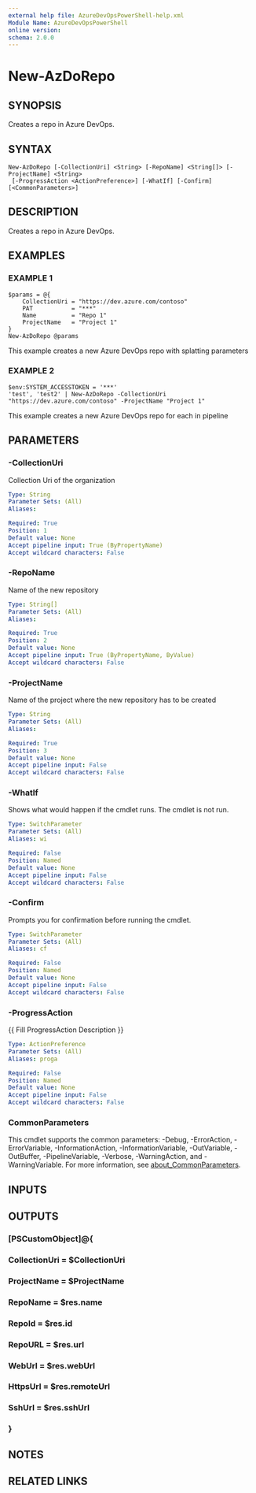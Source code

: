 ```yaml
---
external help file: AzureDevOpsPowerShell-help.xml
Module Name: AzureDevOpsPowerShell
online version:
schema: 2.0.0
---
```


# New-AzDoRepo

## SYNOPSIS
Creates a repo in Azure DevOps.

## SYNTAX

```
New-AzDoRepo [-CollectionUri] <String> [-RepoName] <String[]> [-ProjectName] <String>
 [-ProgressAction <ActionPreference>] [-WhatIf] [-Confirm] [<CommonParameters>]
```

## DESCRIPTION
Creates a repo in Azure DevOps.

## EXAMPLES

### EXAMPLE 1
```
$params = @{
    CollectionUri = "https://dev.azure.com/contoso"
    PAT           = "***"
    Name          = "Repo 1"
    ProjectName   = "Project 1"
}
New-AzDoRepo @params
```

This example creates a new Azure DevOps repo with splatting parameters

### EXAMPLE 2
```
$env:SYSTEM_ACCESSTOKEN = '***'
'test', 'test2' | New-AzDoRepo -CollectionUri "https://dev.azure.com/contoso" -ProjectName "Project 1"
```

This example creates a new Azure DevOps repo for each in pipeline

## PARAMETERS

### -CollectionUri
Collection Uri of the organization

```yaml
Type: String
Parameter Sets: (All)
Aliases:

Required: True
Position: 1
Default value: None
Accept pipeline input: True (ByPropertyName)
Accept wildcard characters: False
```

### -RepoName
Name of the new repository

```yaml
Type: String[]
Parameter Sets: (All)
Aliases:

Required: True
Position: 2
Default value: None
Accept pipeline input: True (ByPropertyName, ByValue)
Accept wildcard characters: False
```

### -ProjectName
Name of the project where the new repository has to be created

```yaml
Type: String
Parameter Sets: (All)
Aliases:

Required: True
Position: 3
Default value: None
Accept pipeline input: False
Accept wildcard characters: False
```

### -WhatIf
Shows what would happen if the cmdlet runs.
The cmdlet is not run.

```yaml
Type: SwitchParameter
Parameter Sets: (All)
Aliases: wi

Required: False
Position: Named
Default value: None
Accept pipeline input: False
Accept wildcard characters: False
```

### -Confirm
Prompts you for confirmation before running the cmdlet.

```yaml
Type: SwitchParameter
Parameter Sets: (All)
Aliases: cf

Required: False
Position: Named
Default value: None
Accept pipeline input: False
Accept wildcard characters: False
```

### -ProgressAction
{{ Fill ProgressAction Description }}

```yaml
Type: ActionPreference
Parameter Sets: (All)
Aliases: proga

Required: False
Position: Named
Default value: None
Accept pipeline input: False
Accept wildcard characters: False
```

### CommonParameters
This cmdlet supports the common parameters: -Debug, -ErrorAction, -ErrorVariable, -InformationAction, -InformationVariable, -OutVariable, -OutBuffer, -PipelineVariable, -Verbose, -WarningAction, and -WarningVariable. For more information, see [about_CommonParameters](http://go.microsoft.com/fwlink/?LinkID=113216).

## INPUTS

## OUTPUTS

### [PSCustomObject]@{
### CollectionUri = $CollectionUri
### ProjectName   = $ProjectName
### RepoName      = $res.name
### RepoId        = $res.id
### RepoURL       = $res.url
### WebUrl        = $res.webUrl
### HttpsUrl      = $res.remoteUrl
### SshUrl        = $res.sshUrl
### }
## NOTES

## RELATED LINKS

